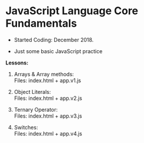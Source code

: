 # JavaScript Language Core Fundamentals

- Started Coding: December 2018. 

- Just some basic JavaScript practice

<b>Lessons:</b>
1. Arrays & Array methods:<br>
Files: index.html + app.v1.js

2. Object Literals:<br>
Files: index.html + app.v2.js

3. Ternary Operator:<br>
Files: index.html + app.v3.js

4. Switches:<br>
Files: index.html + app.v4.js

